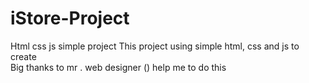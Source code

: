 # iStore-Project
Html css js simple project 
This project using simple html, css and js to create <br/>
Big thanks to mr . web designer (<a href="https://www.youtube.com/c/MrWebDesignerAnas" target="_blank"></a>) help me to do this
